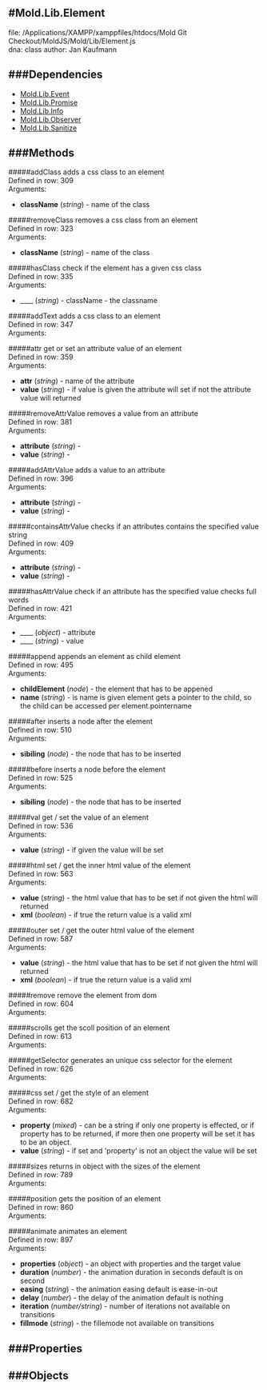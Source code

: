
#Mold.Lib.Element
---------------------------------------

file: /Applications/XAMPP/xamppfiles/htdocs/Mold Git Checkout/MoldJS/Mold/Lib/Element.js  
dna: class
author: Jan Kaufmann

	




###Dependencies
--------------

* [Mold.Lib.Event](../../Mold/Lib/Event.md) 
* [Mold.Lib.Promise](../../Mold/Lib/Promise.md) 
* [Mold.Lib.Info](../../Mold/Lib/Info.md) 
* [Mold.Lib.Observer](../../Mold/Lib/Observer.md) 
* [Mold.Lib.Sanitize](../../Mold/Lib/Sanitize.md) 



   
###Methods
--------------

#####addClass
	adds a css class to an element  
Defined in row: 309   
Arguments: 

* __className__ (_string_) - name of the class 


#####removeClass
	removes a css class from an element  
Defined in row: 323   
Arguments: 

* __className__ (_string_) - name of the class 


#####hasClass
	check if the element has a given css class  
Defined in row: 335   
Arguments: 

* ____ (_string_) - className - the classname 


#####addText
	adds a css class to an element  
Defined in row: 347   
Arguments: 



#####attr
	get or set an attribute value of an element  
Defined in row: 359   
Arguments: 

* __attr__ (_string_) - name of the attribute 
* __value__ (_string_) - if value is given the attribute will set if not the attribute value will returned 


#####removeAttrValue
	removes a value from an attribute  
Defined in row: 381   
Arguments: 

* __attribute__ (_string_) -  
* __value__ (_string_) -  


#####addAttrValue
	adds a value to an attribute  
Defined in row: 396   
Arguments: 

* __attribute__ (_string_) -  
* __value__ (_string_) -  


#####containsAttrValue
	checks if an attributes contains the specified value string  
Defined in row: 409   
Arguments: 

* __attribute__ (_string_) -  
* __value__ (_string_) -  


#####hasAttrValue
	check if an attribute has the specified value checks full words  
Defined in row: 421   
Arguments: 

* ____ (_object_) - attribute 
* ____ (_string_) - value 


#####append
	appends an element as child element  
Defined in row: 495   
Arguments: 

* __childElement__ (_node_) - the element that has to be appened 
* __name__ (_string_) - is name is given element gets a pointer to the child, so the child can be accessed per element.pointername 


#####after
	inserts a node after the element  
Defined in row: 510   
Arguments: 

* __sibiling__ (_node_) - the node that has to be inserted 


#####before
	inserts a node before the element  
Defined in row: 525   
Arguments: 

* __sibiling__ (_node_) - the node that has to be inserted 


#####val
	get / set the value of an element  
Defined in row: 536   
Arguments: 

* __value__ (_string_) - if given the value will be set 


#####html
	set / get the inner html value of the element  
Defined in row: 563   
Arguments: 

* __value__ (_string_) - the html value that has to be set if not given the html will returned 
* __xml__ (_boolean_) - if true the return value is a valid xml 


#####outer
	set / get the outer html value of the element  
Defined in row: 587   
Arguments: 

* __value__ (_string_) - the html value that has to be set if not given the html will returned 
* __xml__ (_boolean_) - if true the return value is a valid xml 


#####remove
	remove the element from dom  
Defined in row: 604   
Arguments: 



#####scrolls
	get the scoll position of an element  
Defined in row: 613   
Arguments: 



#####getSelector
	generates an unique css selector for the element  
Defined in row: 626   
Arguments: 



#####css
	set / get the style of an element  
Defined in row: 682   
Arguments: 

* __property__ (_mixed_) - can be a string if only one property is effected, or if property has to be returned, if more then one property will be set it has to be an object. 
* __value__ (_string_) - if set and 'property' is not an object the value will be set 


#####sizes
	returns in object with the sizes of the element  
Defined in row: 789   
Arguments: 



#####position
	gets the position of an element  
Defined in row: 860   
Arguments: 



#####animate
	animates an element  
Defined in row: 897   
Arguments: 

* __properties__ (_object_) - an object with properties and the target value 
* __duration__ (_number_) - the animation duration in seconds default is on second 
* __easing__ (_string_) - the animation easing default is ease-in-out 
* __delay__ (_number_) - the delay of the animation default is nothing 
* __iteration__ (_number/string_) - number of iterations not available on transitions 
* __fillmode__ (_string_) - the fillemode not available on transitions 


   
###Properties
-------------

   
###Objects
------------


		
